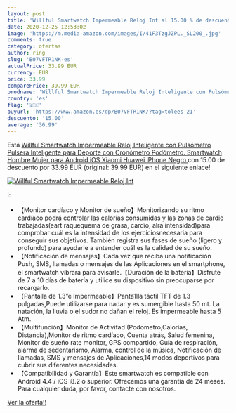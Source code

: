 ```yaml
---
layout: post
title: 'Willful Smartwatch Impermeable Reloj Int al 15.00 % de descuento'
date: 2020-12-25 12:53:02
image: 'https://m.media-amazon.com/images/I/41F3TzgJZPL._SL200_.jpg'
comments: true
category: ofertas
author: ring
slug: 'B07VFTR1NK-es'
actualPrice: 33.99 EUR
currency: EUR
price: 33.99
comparePrice: 39.99 EUR
prodname: 'Willful Smartwatch Impermeable Reloj Inteligente con Pulsómetro  Pulsera Inteligente para Deporte con Cronómetro  Podómetro. Smartwatch Hombre Mujer para Android iOS Xiaomi Huawei iPhone Negro '
country: 'es'
flag: '🇪🇸'
buyurl: 'https://www.amazon.es/dp/B07VFTR1NK/?tag=tolees-21'
descuento: '15.00'
average: '36.99'
---
```


Está [Willful Smartwatch Impermeable Reloj Inteligente con Pulsómetro  Pulsera Inteligente para Deporte con Cronómetro  Podómetro. Smartwatch Hombre Mujer para Android iOS Xiaomi Huawei iPhone Negro ](https://www.amazon.es/dp/B07VFTR1NK/?tag=tolees-21) con 15.00 de descuento por 33.99 EUR (original: 39.99 EUR) en el siguiente enlace!

[![Willful Smartwatch Impermeable Reloj Int](https://m.media-amazon.com/images/I/41F3TzgJZPL._SL200_.jpg)](https://www.amazon.es/dp/B07VFTR1NK/?tag=tolees-21)

ℹ️:

- 【Monitor cardíaco y Monitor de sueño】Monitorizando su ritmo cardíaco podrá controlar las calorías consumidas y las zonas de cardio trabajadas(eart raquequema de grasa, cardio, alra intensidad)para comprobar cuál es la intensidad de los ejerciciosnecesaria para conseguir sus objetivos. También registra sus fases de sueño (ligero y profundo) para ayudarle a entender cuál es la calidad de su sueño.
- 【Notificación de mensajes】Cada vez que reciba una notificación Push, SMS, llamadas o mensajes de las Aplicaciones en el smartphone, el smartwatch vibrará para avisarle.【Duración de la batería】Disfrute de 7 a 10 días de batería y utilice su dispositivo sin preocuparse por recargarlo.
- 【Pantalla de 1.3”e Impermeable】Panta1lla táctil TFT de 1.3 pulgadas,Puede utilizarse para nadar y es sumergible hasta 50 mt. La natación, la lluvia o el sudor no dañan el reloj. Es impermeable hasta 5 Atm.
- 【Multifunción】Monitor de Activifad (Podometro,Calorías, Distancia),Monitor de ritmo cardíaco, Cuenta atrás, Salud femenina, Monitor de sueño rate monitor, GPS compartido, Guía de respiración, alarma de sedentarismo, Alarma, control de la música, Notificación de llamadas, SMS y mensajes de Aplicaciones,14 modos deportivos para cubrir sus diferentes necesidades.
- 【Compatibilidad y Garantía】Este smartwatch es compatible con Android 4.4 / iOS i8.2 o superior. Ofrecemos una garantía de 24 meses. Para cualquier duda, por favor, contacte con nosotros.

[Ver la oferta!!](https://www.amazon.es/dp/B07VFTR1NK/?tag=tolees-21)
